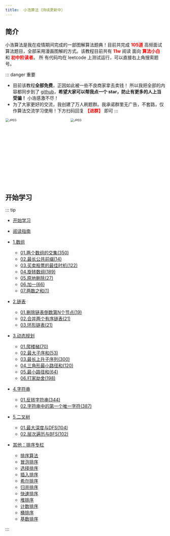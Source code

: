 ```yaml
---
title:  小浩算法（持续更新中）
---
```


## 简介

小浩算法是我在疫情期间完成的一部图解算法题典！目前共完成 <font color="red"><b>105道</b></font> 
高频面试算法题目，全部采用漫画图解的方式。该教程目前共有 <font color="red"><b>11w</b></font> 阅读 
面向 <font color="red"><b>算法小白</b></font> 和 <font color="red"><b>初中阶读者</b></font>。
所
有代码均在 leetcode 上测试运行，可以直接右上角搜索题号。


::: danger 重要
- 目前该教程<b>全部免费</b>，正因如此被一些不良商家拿去卖钱！ 所以我把全部的内容都同步到了 [github](https://github.com/geekxh/hello-algorithm
)，<b>希望大家可以帮我点一个 star，防止有更多的人上当受骗！</b> 小浩感激不尽！
- 为了大家更好的交流，我创建了万人刷题群。我承诺群里无广告，不套路，仅作算法交流学习使用！下方扫码回复 <font color="red"><b>【进群】</b></font> 即可
::: 

<img src="/code.jpeg" alt="JPEG" style="zoom: 67%;" width=300/>
<img src="/suggest.jpeg" alt="JPEG" style="zoom: 67%;" width=300/> 

## 开始学习

::: tip 

* [开始学习](http://www.geekxh.com) 

* [阅读指南](http://www.geekxh.com/c99/hello.html)

* [1.数组]()
    * [01.两个数组的交集(350)](http://www.geekxh.com/c0/001.html)
    * [02.最长公共前缀(14)](http://www.geekxh.com/c0/002.html)
    * [03.买卖股票的最佳时机(122)](http://www.geekxh.com/c0/003.html)
    * [04.旋转数组(189)](http://www.geekxh.com/c0/004.html)
    * [05.原地删除(27)](http://www.geekxh.com/c0/005.html)
    * [06.加一(66)](http://www.geekxh.com/c0/006.html)
    * [07.两数之和(1)](http://www.geekxh.com/c0/007.html)


* [2.链表]()
    * [01.删除链表倒数第N个节点(19)](http://www.geekxh.com/c1/101.html)
    * [02.合并两个有序链表(21)](http://www.geekxh.com/c1/102.html)
    * [03.环形链表(21)](http://www.geekxh.com/c1/103.html)
    

* [3.动态规划]()    
    * [01.爬楼梯(70)](http://www.geekxh.com/c2/201.html)
    * [02.最大子序和(53)](http://www.geekxh.com/c2/202.html)
    * [03.最长上升子序列(300)](http://www.geekxh.com/c2/203.html)
    * [04.三角形最小路径和(120)](http://www.geekxh.com/c2/204.html)
    * [05.最小路径和(64)](http://www.geekxh.com/c2/205.html)
    * [06.打家劫舍(198)](http://www.geekxh.com/c2/206.html)
    

* [4.字符串]()    
    * [01.反转字符串(344)](http://www.geekxh.com/c3/301.html)
    * [02.字符串中的第一个唯一字符(387)](http://www.geekxh.com/c3/302.html)


* [5.二叉树]()    
    * [01.最大深度与DFS(104)](http://www.geekxh.com/c4/401.html)
    * [02.层次遍历与BFS(102)](http://www.geekxh.com/c4/402.html)


* [其他：排序专栏]()
   * [排序算法](http://www.geekxh.com/sort/0.readme.html)
   * [冒泡排序](http://www.geekxh.com/sort/1.bubbleSort.html)
   * [选择排序](http://www.geekxh.com/sort/2.selectionSort.html)
   * [插入排序](http://www.geekxh.com/sort/3.insertionSort.html)
   * [希尔排序](http://www.geekxh.com/sort/4.shellSort.html)
   * [归并排序](http://www.geekxh.com/sort/5.mergeSort.html)
   * [快速排序](http://www.geekxh.com/sort/6.quickSort.html)
   * [堆排序](http://www.geekxh.com/sort/7.heapSort.html)
   * [计数排序](http://www.geekxh.com/sort/8.countingSort.html)
   * [桶排序](http://www.geekxh.com/sort/9.bucketSort.html)
   * [基数排序](http://www.geekxh.com/sort/10.radixSort.html)

:::